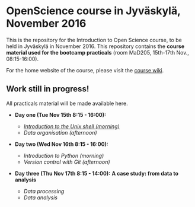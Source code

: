 # OpenScience course in Jyväskylä, November 2016

This is the repository for the Introduction to Open Science course, to be held
in Jyväskylä in November 2016. This repository contains the **course material
used for the bootcamp practicals** (room MaD205, 15th-17th Nov., 08:15-16:00).

For the home website of the course, please visit the
[course wiki](https://github.com/OpenScienceCourse-JyU-2015/courseMaterial/wiki).

## Work still in progress!

All practicals material will be made available here.

- **Day one (Tue Nov 15th 8:15 - 16:00):**
	- *[Introduction to the Unix shell (morning)](day-01-am_the-unix-shell/introduction-unix-shell.md)*
  - *Data organisation (afternoon)*

- **Day two (Wed Nov 16th 8:15 - 16:00):**
  - *Introduction to Python (morning)*
  - *Version control with Git (afternoon)*

- **Day three (Thu Nov 17th 8:15 - 14:00):**
  **A case study: from data to analysis**
  - *Data processing*
  - *Data analysis*


